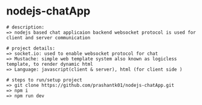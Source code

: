 # nodejs-chatApp

    # description:
    => nodejs based chat applicaion backend websocket protocol is used for client and server communication

    # project details:
    => socket.io: used to enable websocket protocol for chat
    => Mustache: simple web template system also known as logicless template, to render dynamic html
    => Language: javascript(client & server), html (for client side )

    # steps to run/setup project
    => git clone https://github.com/prashantk01/nodejs-chatApp.git
    => npm i
    => npm run dev
